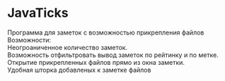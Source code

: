 # JavaTicks
 Программа для заметок с возможностью прикрепления файлов <br />
 Возможности:<br />
 Неогроаниченное количество заметок.<br />
 Возможность отфильтровать вывод заметок по рейтинку и по метке.<br />
 Открытие прикрепленных файлов прямо из окна заметки.<br />
 Удобная шторка добавленых к заметке файлов
